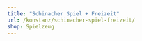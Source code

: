```yaml
---
title: "Schinacher Spiel + Freizeit"
url: /konstanz/schinacher-spiel-freizeit/
shop: Spielzeug
---
```

